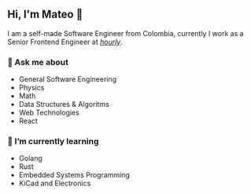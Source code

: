 ## Hi, I'm Mateo 🚀 

I am a self-made Software Engineer from Colombia, currently I work as a Senior Frontend Engineer at [_hourly_](https://www.hourly.io/).

### 💬 Ask me about

- General Software Engineering
- Physics
- Math
- Data Structures & Algoritms 
- Web Technologies
- React

### 🌱 I’m currently learning
- Golang
- Rust
- Embedded Systems Programming
- KiCad and Electronics

<!--
**upeguiborja/upeguiborja** is a ✨ _special_ ✨ repository because its `README.md` (this file) appears on your GitHub profile.

Here are some ideas to get you started:

- 🔭 I’m currently working on ...
- 🌱 I’m currently learning ...
- 👯 I’m looking to collaborate on ...
- 🤔 I’m looking for help with ...
- 💬 Ask me about ...
- 📫 How to reach me: ...
- 😄 Pronouns: ...
- ⚡ Fun fact: ...
-->
